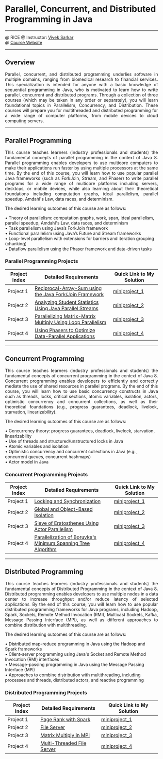 
# Parallel, Concurrent, and Distributed Programming in Java
* * *

@ RICE 
@ Instructor: [Vivek Sarkar](https://vsarkar.rice.edu/)   
@ [Course Website](https://www.coursera.org/specializations/pcdp)  

* * *

## Overview

<p align="justify">
Parallel, concurrent, and distributed programming underlies software in multiple domains, ranging from biomedical research to financial services. This specialization is intended for anyone with a basic knowledge of sequential programming in Java, who is motivated to learn how to write parallel, concurrent and distributed programs. Through a collection of three courses (which may be taken in any order or separately), you will learn foundational topics in Parallelism, Concurrency, and Distribution. These courses will prepare you for multithreaded and distributed programming for a wide range of computer platforms, from mobile devices to cloud computing servers.
</p>

* * *

## Parallel Programming

<p align="justify">
This course teaches learners (industry professionals and students) the fundamental concepts of parallel programming in the context of Java 8. Parallel programming enables developers to use multicore computers to make their applications run faster by using multiple processors at the same time. By the end of this course, you will learn how to use popular parallel Java frameworks (such as ForkJoin, Stream, and Phaser) to write parallel programs for a wide range of multicore platforms including servers, desktops, or mobile devices, while also learning about their theoretical foundations including computation graphs, ideal parallelism, parallel speedup, Amdahl's Law, data races, and determinism.

The desired learning outcomes of this course are as follows:

•   Theory of parallelism: computation graphs, work, span, ideal parallelism, parallel speedup, Amdahl's Law, data races, and determinism  
•   Task parallelism using Java’s ForkJoin framework  
•   Functional parallelism using Java’s Future and Stream frameworks  
•   Loop-level parallelism with extensions for barriers and iteration grouping (chunking)  
•   Dataflow parallelism using the Phaser framework and data-driven tasks
</p>

### Parallel Programming Projects
Project Index | Detailed Requirements | Quick Link to My Solution
--------------- | --------------- | ---------------
Project 1 | [Reciprocal-Array-Sum using the Java Fork/Join Framework](https://www.coursera.org/learn/parallel-programming-in-java/supplement/aXTS6/mini-project-1-reciprocal-array-sum-using-the-java-fork-join-framework) | [miniproject_1](https://github.com/AlexYoungZ/Parallel-Concurrent-Distributed-Programming/tree/master/Parallel%20Programming/miniproject_1)
Project 2 | [Analyzing Student Statistics Using Java Parallel Streams](https://www.coursera.org/learn/parallel-programming-in-java/supplement/UfGDN/mini-project-2-analyzing-student-statistics-using-java-parallel-streams) | [miniproject_2](https://github.com/AlexYoungZ/Parallel-Concurrent-Distributed-Programming/tree/master/Parallel%20Programming/miniproject_2)
Project 3 | [Parallelizing Matrix-Matrix Multiply Using Loop Parallelism](https://www.coursera.org/learn/parallel-programming-in-java/supplement/PRuxj/mini-project-3-parallelizing-matrix-matrix-multiply-using-loop-parallelism) | [miniproject_3](https://github.com/AlexYoungZ/Parallel-Concurrent-Distributed-Programming/tree/master/Parallel%20Programming/miniproject_3)
Project 4 | [Using Phasers to Optimize Data-Parallel Applications](https://www.coursera.org/learn/parallel-programming-in-java/supplement/j9xiZ/mini-project-4-using-phasers-to-optimize-data-parallel-applications) | [miniproject_4](https://github.com/AlexYoungZ/Parallel-Concurrent-Distributed-Programming/tree/master/Parallel%20Programming/miniproject_4)

* * *

## Concurrent Programming

<p align="justify">
This course teaches learners (industry professionals and students) the fundamental concepts of concurrent programming in the context of Java 8.   Concurrent programming enables developers to efficiently and correctly mediate the use of shared resources in parallel programs.  By the end of this course, you will learn how to use basic concurrency constructs in Java such as threads, locks, critical sections, atomic variables, isolation, actors, optimistic concurrency and concurrent collections, as well as their theoretical foundations (e.g., progress guarantees, deadlock, livelock, starvation, linearizability).

The desired learning outcomes of this course are as follows:

•   Concurrency theory: progress guarantees, deadlock, livelock, starvation, linearizability  
•   Use of threads and structured/unstructured locks in Java  
•   Atomic variables and isolation  
•   Optimistic concurrency and concurrent collections in Java (e.g., concurrent queues, concurrent  hashmaps)  
•   Actor model in Java  
</p>

### Concurrent Programming Projects
Project Index | Detailed Requirements | Quick Link to My Solution
--------------- | --------------- | ---------------
Project 1 | [Locking and Synchronization](https://www.coursera.org/learn/concurrent-programming-in-java/supplement/RTnZE/mini-project-1-locking-and-synchronization) | [miniproject_1](https://github.com/AlexYoungZ/Parallel-Concurrent-Distributed-Programming/tree/master/Concurrent%20Programming/miniproject_1)
Project 2 | [Global and Object-Based Isolation](https://www.coursera.org/learn/concurrent-programming-in-java/supplement/4ULtn/mini-project-2-global-and-object-based-isolation) | [miniproject_2](https://github.com/AlexYoungZ/Parallel-Concurrent-Distributed-Programming/tree/master/Concurrent%20Programming/miniproject_2)
Project 3 | [Sieve of Eratosthenes Using Actor Parallelism](https://www.coursera.org/learn/concurrent-programming-in-java/supplement/v5hdr/mini-project-3-sieve-of-eratosthenes-using-actor-parallelism) | [miniproject_3](https://github.com/AlexYoungZ/Parallel-Concurrent-Distributed-Programming/tree/master/Concurrent%20Programming/miniproject_3)
Project 4 | [Parallelization of Boruvka's Minimum Spanning Tree Algorithm](https://www.coursera.org/learn/concurrent-programming-in-java/supplement/aXPoC/mini-project-4-parallelization-of-boruvkas-minimum-spanning-tree-algorithm) | [miniproject_4](https://github.com/AlexYoungZ/Parallel-Concurrent-Distributed-Programming/tree/master/Concurrent%20Programming/miniproject_4)

* * *

## Distributed Programming

<p align="justify">
This course teaches learners (industry professionals and students) the fundamental concepts of Distributed Programming in the context of Java 8.  Distributed programming enables developers to use multiple nodes in a data center to increase throughput and/or reduce latency of selected applications.  By the end of this course, you will learn how to use popular distributed programming frameworks for Java programs, including Hadoop, Spark, Sockets, Remote Method Invocation (RMI), Multicast Sockets, Kafka, Message Passing Interface (MPI), as well as different approaches to combine distribution with multithreading.

The desired learning outcomes of this course are as follows:

•   Distributed map-reduce programming in Java using the Hadoop and Spark frameworks  
•   Client-server programming using Java's Socket and Remote Method Invocation (RMI) interfaces  
•   Message-passing programming in Java using the Message Passing Interface (MPI)  
•   Approaches to combine distribution with multithreading, including processes and threads, distributed actors, and reactive programming  
</p>

### Distributed Programming Projects
Project Index | Detailed Requirements | Quick Link to My Solution
--------------- | --------------- | ---------------
Project 1 | [Page Rank with Spark](https://www.coursera.org/learn/distributed-programming-in-java/supplement/Jy0Hv/mini-project-1-page-rank-with-spark) | [miniproject_1](https://github.com/AlexYoungZ/Parallel-Concurrent-Distributed-Programming/tree/master/Distributed%20Programming/miniproject_1)
Project 2 | [File Server](https://www.coursera.org/learn/distributed-programming-in-java/supplement/rIOck/mini-project-2-file-server) | [miniproject_2](https://github.com/AlexYoungZ/Parallel-Concurrent-Distributed-Programming/tree/master/Distributed%20Programming/miniproject_2)
Project 3 | [Matrix Multiply in MPI](https://www.coursera.org/learn/distributed-programming-in-java/supplement/fqPLv/mini-project-3-matrix-multiply-in-mpi) | [miniproject_3](https://github.com/AlexYoungZ/Parallel-Concurrent-Distributed-Programming/tree/master/Distributed%20Programming/miniproject_3)
Project 4 | [Multi-Threaded File Server](https://www.coursera.org/learn/distributed-programming-in-java/supplement/w6gEN/mini-project-4-multi-threaded-file-server) | [miniproject_4](https://github.com/AlexYoungZ/Parallel-Concurrent-Distributed-Programming/tree/master/Distributed%20Programming/miniproject_4)




